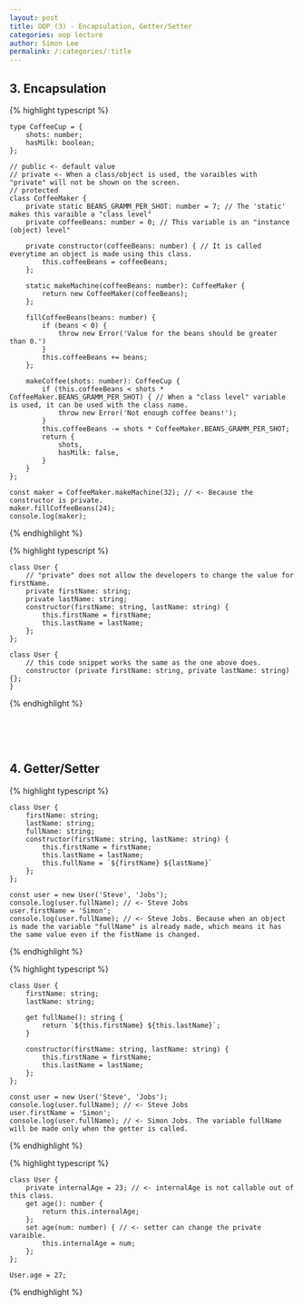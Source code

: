 ```yaml
---
layout: post
title: OOP (3) - Encapsulation, Getter/Setter
categories: oop lecture
author: Simon Lee
permalink: /:categories/:title
---
```


## 3. Encapsulation

{% highlight typescript %}

    type CoffeeCup = {
        shots: number;
        hasMilk: boolean;
    };

    // public <- default value
    // private <- When a class/object is used, the varaibles with "private" will not be shown on the screen.
    // protected
    class CoffeeMaker {
        private static BEANS_GRAMM_PER_SHOT: number = 7; // The 'static' makes this varaible a "class level"
        private coffeeBeans: number = 0; // This variable is an "instance (object) level"

        private constructor(coffeeBeans: number) { // It is called everytime an object is made using this class.
            this.coffeeBeans = coffeeBeans;
        };

        static makeMachine(coffeeBeans: number): CoffeeMaker {
            return new CoffeeMaker(coffeeBeans);
        };

        fillCoffeeBeans(beans: number) {
            if (beans < 0) {
                throw new Error('Value for the beans should be greater than 0.')
            }
            this.coffeeBeans += beans;
        };

        makeCoffee(shots: number): CoffeeCup {
            if (this.coffeeBeans < shots * CoffeeMaker.BEANS_GRAMM_PER_SHOT) { // When a "class level" variable is used, it can be used with the class name.
                throw new Error('Not enough coffee beans!');
            }
            this.coffeeBeans -= shots * CoffeeMaker.BEANS_GRAMM_PER_SHOT;
            return {
                shots,
                hasMilk: false,
            }
        }
    };

    const maker = CoffeeMaker.makeMachine(32); // <- Because the constructor is private.
    maker.fillCoffeeBeans(24);
    console.log(maker);

{% endhighlight %}

{% highlight typescript %}

    class User {
        // "private" does not allow the developers to change the value for firstName.
        private firstName: string;
        private lastName: string;
        constructor(firstName: string, lastName: string) {
            this.firstName = firstName;
            this.lastName = lastName;
        };
    };

    class User {
        // this code snippet works the same as the one above does.
        constructor (private firstName: string, private lastName: string) {};
    }

{% endhighlight %}

<br>
<br>
<br>

## 4. Getter/Setter

{% highlight typescript %}

    class User {
        firstName: string;
        lastName: string;
        fullName: string;
        constructor(firstName: string, lastName: string) {
            this.firstName = firstName;
            this.lastName = lastName;
            this.fullName = `${firstName} ${lastName}`
        };
    };

    const user = new User('Steve', 'Jobs');
    console.log(user.fullName); // <- Steve Jobs
    user.firstName = 'Simon';
    console.log(user.fullName); // <- Steve Jobs. Because when an object is made the variable "fullName" is already made, which means it has the same value even if the fistName is changed.

{% endhighlight %}

{% highlight typescript %}

    class User {
        firstName: string;
        lastName: string;

        get fullName(): string {
            return `${this.firstName} ${this.lastName}`;
        }

        constructor(firstName: string, lastName: string) {
            this.firstName = firstName;
            this.lastName = lastName;
        };
    };

    const user = new User('Steve', 'Jobs');
    console.log(user.fullName); // <- Steve Jobs
    user.firstName = 'Simon';
    console.log(user.fullName); // <- Simon Jobs. The variable fullName will be made only when the getter is called.

{% endhighlight %}

{% highlight typescript %}

    class User {
        private internalAge = 23; // <- internalAge is not callable out of this class.
        get age(): number {
            return this.internalAge;
        };
        set age(num: number) { // <- setter can change the private varaible.
            this.internalAge = num;
        };
    };

    User.age = 27;

{% endhighlight %}

<br>
<br>
<br>
